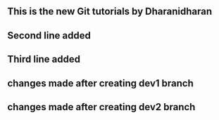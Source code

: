 ## This is the new Git tutorials by Dharanidharan

## Second line added

## Third line added

## changes made after creating dev1 branch

## changes made after creating dev2 branch